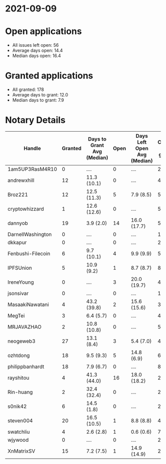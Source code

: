 2021-09-09
==========

# Open applications

- All issues left open: 56
- Average days open: 14.4
- Median days open: 16.4

# Granted applications

- All granted: 178
- Average days to grant: 12.0
- Median days to grant: 7.9

# Notary Details

| Handle            |   Granted | Days to Grant Avg (Median)   |   Open | Days Left Open Avg (Median)   |   Closed (no grant) |
|-------------------|-----------|------------------------------|--------|-------------------------------|---------------------|
| 1am5UP3RasM4R10   |         0 | ....                         |      0 | ....                          |                   2 |
| andrewxhill       |        12 | 11.3  (10.1)                 |      0 | ....                          |                  44 |
| Broz221           |        12 | 12.5  (11.3)                 |      5 | 7.9  (8.5)                    |                  55 |
| cryptowhizzard    |         1 | 12.6  (12.6)                 |      0 | ....                          |                   5 |
| dannyob           |        19 | 3.9  (2.0)                   |     14 | 16.0  (17.7)                  |                  51 |
| DarnellWashington |         0 | ....                         |      0 | ....                          |                   1 |
| dkkapur           |         0 | ....                         |      0 | ....                          |                   2 |
| Fenbushi-Filecoin |         6 | 9.7  (10.1)                  |      4 | 9.9  (9.9)                    |                  58 |
| IPFSUnion         |         5 | 10.9  (9.2)                  |      1 | 8.7  (8.7)                    |                   8 |
| IreneYoung        |         0 | ....                         |      3 | 20.0  (19.7)                  |                   4 |
| jsonsivar         |         0 | ....                         |      0 | ....                          |                  13 |
| MasaakiNawatani   |         4 | 43.2  (39.8)                 |      2 | 15.6  (15.6)                  |                  30 |
| MegTei            |         3 | 6.4  (5.7)                   |      0 | ....                          |                   4 |
| MRJAVAZHAO        |         2 | 10.8  (10.8)                 |      0 | ....                          |                   5 |
| neogeweb3         |        27 | 13.1  (8.4)                  |      3 | 5.4  (7.0)                    |                  47 |
| ozhtdong          |        18 | 9.5  (9.3)                   |      5 | 14.8  (6.9)                   |                  62 |
| philippbanhardt   |        18 | 7.9  (6.7)                   |      0 | ....                          |                  82 |
| rayshitou         |         4 | 41.3  (44.0)                 |     16 | 18.0  (18.2)                  |                  23 |
| Rin-huang         |         2 | 32.4  (32.4)                 |      0 | ....                          |                   2 |
| s0nik42           |         6 | 14.5  (1.8)                  |      0 | ....                          |                  23 |
| steven004         |        20 | 16.5  (10.5)                 |      1 | 8.8  (8.8)                    |                  42 |
| swatchliu         |         4 | 2.6  (2.8)                   |      1 | 0.6  (0.6)                    |                   7 |
| wjywood           |         0 | ....                         |      0 | ....                          |                   2 |
| XnMatrixSV        |        15 | 7.2  (7.5)                   |      1 | 14.9  (14.9)                  |                  24 |